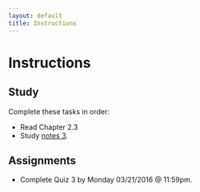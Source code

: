 ```yaml
---
layout: default
title: Instructions
---
```



# Instructions #


## Study

Complete these tasks in order:

+ Read Chapter 2.3
+ Study [notes 3](/Teaching/Examined/God/Handout3). 


## Assignments

+ Complete Quiz 3 by Monday 03/21/2016 @ 11:59pm.